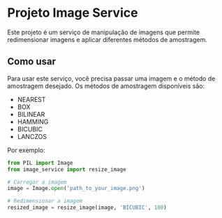 # Projeto Image Service

Este projeto é um serviço de manipulação de imagens que permite redimensionar imagens e aplicar diferentes métodos de amostragem.

## Como usar

Para usar este serviço, você precisa passar uma imagem e o método de amostragem desejado. Os métodos de amostragem disponíveis são:

- NEAREST
- BOX
- BILINEAR
- HAMMING
- BICUBIC
- LANCZOS

Por exemplo:

```python
from PIL import Image
from image_service import resize_image

# Carregar a imagem
image = Image.open('path_to_your_image.png')

# Redimensionar a imagem
resized_image = resize_image(image, 'BICUBIC', 100)

